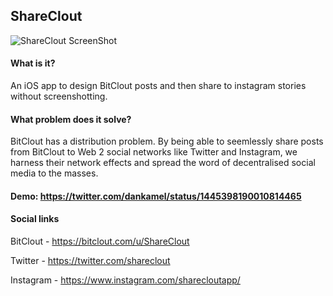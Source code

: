 ## ShareClout 

![ShareClout ScreenShot](https://user-images.githubusercontent.com/83912435/136046954-78ad0d3d-5a18-4752-938f-a0f1bab9890c.png)



#### What is it?
An iOS app to design BitClout posts and then share to instagram stories without screenshotting.

#### What problem does it solve?
BitClout has a distribution problem. 
By being able to seemlessly share posts from BitClout to Web 2 social networks like Twitter and Instagram, we harness their network effects and spread the word of decentralised social media to the masses. 

#### Demo: https://twitter.com/dankamel/status/1445398190010814465

#### Social links
BitClout - https://bitclout.com/u/ShareClout


Twitter - https://twitter.com/shareclout


Instagram - https://www.instagram.com/sharecloutapp/
